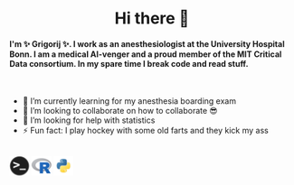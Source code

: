 <h1 align="center"> Hi there 👋</h1>

#### I'm ✨ Grigorij ✨. I work as an anesthesiologist at the University Hospital Bonn. I am a medical AI-venger and a proud member of the MIT Critical Data consortium. In my spare time I break code and read stuff. 

<br>

- 🌱 I’m currently learning for my anesthesia boarding exam
- 👯 I’m looking to collaborate on how to collaborate 😎
- 🤔 I’m looking for help with statistics
- ⚡ Fun fact: I play hockey with some old farts and they kick my ass

<br>

<div class="inline-block">
  <img height="35px" width="35px" src="https://raw.githubusercontent.com/github/explore/80688e429a7d4ef2fca1e82350fe8e3517d3494d/topics/terminal/terminal.png" />
  <img height="35px" width="35px" src="https://raw.githubusercontent.com/github/explore/80688e429a7d4ef2fca1e82350fe8e3517d3494d/topics/r/r.png" />
  <img height="35px" width="35px" src="https://raw.githubusercontent.com/github/explore/80688e429a7d4ef2fca1e82350fe8e3517d3494d/topics/python/python.png" />
</div>


<br>

<!-- ![Grigorij's GitHub stats](https://github-readme-stats.vercel.app/api?username=grigorijschleifer&hide=contribs,prs&show_icons=true&theme=dracula) -->
